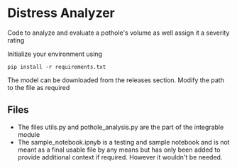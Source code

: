 # Distress Analyzer

Code to analyze and evaluate a pothole's volume as well assign it a severity rating

Initialize your environment using 

`pip install -r requirements.txt`

The model can be downloaded from the releases section. Modify the path to the file as required

## Files

* The files utils.py and pothole_analysis.py are the part of the integrable module
* The sample_notebook.ipnyb is a testing and sample notebook and is not meant as a final usable file by any means but has only been added to provide additional context if required. However it wouldn't be needed.
